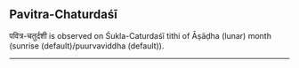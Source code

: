 ## Pavitra-Chaturdaśī
पवित्र-चतुर्दशी is observed on Śukla-Caturdaśī tithi of Āṣāḍha (lunar) month (sunrise (default)/puurvaviddha (default)).



---
